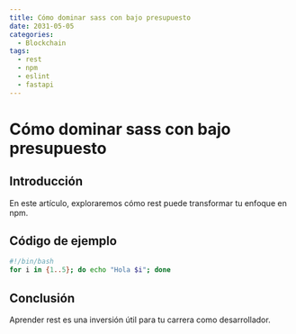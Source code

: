 ```yaml
---
title: Cómo dominar sass con bajo presupuesto
date: 2031-05-05
categories:
  - Blockchain
tags:
  - rest
  - npm
  - eslint
  - fastapi
---
```


# Cómo dominar sass con bajo presupuesto

## Introducción

En este artículo, exploraremos cómo rest puede transformar tu enfoque en npm.

## Código de ejemplo

```bash
#!/bin/bash
for i in {1..5}; do echo "Hola $i"; done
```

## Conclusión

Aprender rest es una inversión útil para tu carrera como desarrollador.